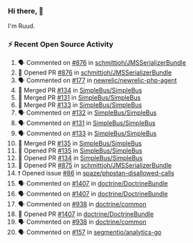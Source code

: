 ### Hi there, 👋

I'm Ruud.
 
### :zap: Recent Open Source Activity

<!--START_SECTION:activity-->
1. 🗣 Commented on [#876](https://github.com/schmittjoh/JMSSerializerBundle/issues/876) in [schmittjoh/JMSSerializerBundle](https://github.com/schmittjoh/JMSSerializerBundle)
2. 💪 Opened PR [#876](https://github.com/schmittjoh/JMSSerializerBundle/pull/876) in [schmittjoh/JMSSerializerBundle](https://github.com/schmittjoh/JMSSerializerBundle)
3. 🗣 Commented on [#177](https://github.com/newrelic/newrelic-php-agent/issues/177) in [newrelic/newrelic-php-agent](https://github.com/newrelic/newrelic-php-agent)
4. 🎉 Merged PR [#134](https://github.com/SimpleBus/SimpleBus/pull/134) in [SimpleBus/SimpleBus](https://github.com/SimpleBus/SimpleBus)
5. 🎉 Merged PR [#131](https://github.com/SimpleBus/SimpleBus/pull/131) in [SimpleBus/SimpleBus](https://github.com/SimpleBus/SimpleBus)
6. 🎉 Merged PR [#133](https://github.com/SimpleBus/SimpleBus/pull/133) in [SimpleBus/SimpleBus](https://github.com/SimpleBus/SimpleBus)
7. 🗣 Commented on [#132](https://github.com/SimpleBus/SimpleBus/issues/132) in [SimpleBus/SimpleBus](https://github.com/SimpleBus/SimpleBus)
8. 🗣 Commented on [#131](https://github.com/SimpleBus/SimpleBus/issues/131) in [SimpleBus/SimpleBus](https://github.com/SimpleBus/SimpleBus)
9. 🗣 Commented on [#133](https://github.com/SimpleBus/SimpleBus/issues/133) in [SimpleBus/SimpleBus](https://github.com/SimpleBus/SimpleBus)
10. 🎉 Merged PR [#135](https://github.com/SimpleBus/SimpleBus/pull/135) in [SimpleBus/SimpleBus](https://github.com/SimpleBus/SimpleBus)
11. 💪 Opened PR [#135](https://github.com/SimpleBus/SimpleBus/pull/135) in [SimpleBus/SimpleBus](https://github.com/SimpleBus/SimpleBus)
12. 💪 Opened PR [#134](https://github.com/SimpleBus/SimpleBus/pull/134) in [SimpleBus/SimpleBus](https://github.com/SimpleBus/SimpleBus)
13. 💪 Opened PR [#875](https://github.com/schmittjoh/JMSSerializerBundle/pull/875) in [schmittjoh/JMSSerializerBundle](https://github.com/schmittjoh/JMSSerializerBundle)
14. ❗️ Opened issue [#86](https://github.com/spaze/phpstan-disallowed-calls/issues/86) in [spaze/phpstan-disallowed-calls](https://github.com/spaze/phpstan-disallowed-calls)
15. 🗣 Commented on [#1407](https://github.com/doctrine/DoctrineBundle/issues/1407) in [doctrine/DoctrineBundle](https://github.com/doctrine/DoctrineBundle)
16. 🗣 Commented on [#1407](https://github.com/doctrine/DoctrineBundle/issues/1407) in [doctrine/DoctrineBundle](https://github.com/doctrine/DoctrineBundle)
17. 🗣 Commented on [#938](https://github.com/doctrine/common/issues/938) in [doctrine/common](https://github.com/doctrine/common)
18. 💪 Opened PR [#1407](https://github.com/doctrine/DoctrineBundle/pull/1407) in [doctrine/DoctrineBundle](https://github.com/doctrine/DoctrineBundle)
19. 🗣 Commented on [#938](https://github.com/doctrine/common/issues/938) in [doctrine/common](https://github.com/doctrine/common)
20. 🗣 Commented on [#157](https://github.com/segmentio/analytics-go/issues/157) in [segmentio/analytics-go](https://github.com/segmentio/analytics-go)
<!--END_SECTION:activity-->
